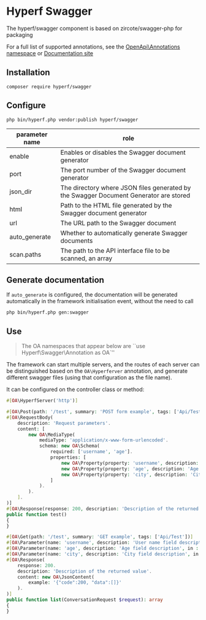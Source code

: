 # Hyperf Swagger

The hyperf/swagger component is based on zircote/swagger-php for packaging

For a full list of supported annotations, see the [OpenApi\Annotations namespace](https://github.com/zircote/swagger-php/blob/master/src/Annotations) or [Documentation site](https://zircote.github.io/swagger-php/guide/annotations.html#arrays-and-objects)


## Installation

```
composer require hyperf/swagger
```

## Configure 

```
php bin/hyperf.php vendor:publish hyperf/swagger
```

| parameter name | role |
| -------- | ------------------------------------------------------------ |
| enable | Enables or disables the Swagger document generator |
| port | The port number of the Swagger document generator |
| json_dir | The directory where JSON files generated by the Swagger Document Generator are stored |
| html | Path to the HTML file generated by the Swagger document generator |
| url | The URL path to the Swagger document |
| auto_generate | Whether to automatically generate Swagger documents |
| scan.paths | The path to the API interface file to be scanned, an array | 

## Generate documentation

If `auto_generate` is configured, the documentation will be generated automatically in the framework initialisation event, without the need to call
```shell
php bin/hyperf.php gen:swagger
```

## Use

> The OA namespaces that appear below are ``use Hyperf\Swagger\Annotation as OA`''

The framework can start multiple servers, and the routes of each server can be distinguished based on the `OA\Hyperferver` annotation, and generate different swagger files (using that configuration as the file name).

It can be configured on the controller class or method:
```php
#[OA\HyperfServer('http')]
```

``` php
#[OA\Post(path: '/test', summary: 'POST form example', tags: ['Api/Test'])]
#[OA\RequestBody(
    description: 'Request parameters'.
    content: [
        new OA\MediaType(
            mediaType: 'application/x-www-form-urlencoded'.
            schema: new OA\Schema(
                required: ['username', 'age'].
                properties: [
                    new OA\Property(property: 'username', description: 'User name field description', type: 'string').
                    new OA\Property(property: 'age', description: 'Age field description', type: 'string').
                    new OA\Property(property: 'city', description: 'City field description', type: 'string').
                ]
            ).
        ).
    ].
)]
#[OA\Response(response: 200, description: 'Description of the returned value')]
public function test()
{
}
```

```php
#[OA\Get(path: '/test', summary: 'GET example', tags: ['Api/Test'])]
#[OA\Parameter(name: 'username', description: 'User name field description', in : 'query', required: true, schema: new OA\Schema(type: 'string'))]
#[OA\Parameter(name: 'age', description: 'Age field description', in : 'query', required: true, schema: new OA\Schema(type: 'string'))]
#[OA\Parameter(name: 'city', description: 'City field description', in : 'query', required: false, schema: new OA\Schema(type: 'string'))]
#[OA\Response(
    response: 200.
    description: 'Description of the returned value'.
    content: new OA\JsonContent(
        example: '{"code":200, "data":[]}'
    ).
)]
public function list(ConversationRequest $request): array
{
}
```